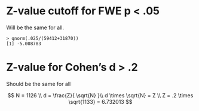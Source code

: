 # Z-value cutoff for FWE p < .05

Will be the same for all.

```
> qnorm(.025/(59412+31870))
[1] -5.008783
```



# Z-value for Cohen’s d > .2

Should be the same for all

$$
N = 1126 \\
d = \frac{Z}{ \sqrt{N} }\\
d \times \sqrt{N} = Z \\
Z = .2 \times \sqrt{1133} = 6.732013
$$

